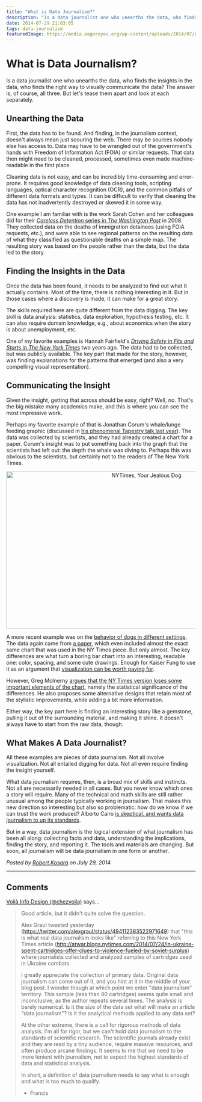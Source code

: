 ```yaml
---
title: "What is Data Journalism?"
description: "Is a data journalist one who unearths the data, who finds the insights in the data, who finds the right way to visually communicate the data? The answer is, of course, all three. But let's tease them apart and look at each separately."
date: 2014-07-29 21:03:05
tags: data-journalism
featuredImage: https://media.eagereyes.org/wp-content/uploads/2014/07/nytimes-jealous-dog.png
---
```


# What is Data Journalism?

Is a data journalist one who unearths the data, who finds the insights in the data, who finds the right way to visually communicate the data? The answer is, of course, all three. But let's tease them apart and look at each separately.

## Unearthing the Data

First, the data has to be found. And finding, in the journalism context, doesn't always mean just scouring the web. There may be sources nobody else has access to. Data may have to be wrangled out of the government's hands with Freedom of Information Act (FOIA) or similar requests. That data then might need to be cleaned, processed, sometimes even made machine-readable in the first place.

Cleaning data is not easy, and can be incredibly time-consuming and error-prone. It requires good knowledge of data cleaning tools, scripting languages, optical character recognition (OCR), and the common pitfalls of different data formats and types. It can be difficult to verify that cleaning the data has not inadvertently destroyed or skewed it in some way.

One example I am familiar with is the work Sarah Cohen and her colleagues did for their <a href="http://www.washingtonpost.com/wp-srv/nation/specials/immigration/index.html"><em>Careless Detention</em> series in <em>The Washington Post</em></a> in 2008. They collected data on the deaths of immigration detainees (using FOIA requests, etc.), and were able to see regional patterns on the resulting data of what they classified as questionable deaths on a simple map. The resulting story was based on the people rather than the data, but the data led to the story.

## Finding the Insights in the Data

Once the data has been found, it needs to be analyzed to find out what it actually contains. Most of the time, there is nothing interesting in it. But in those cases where a discovery is made, it can make for a great story.

The skills required here are quite different from the data digging. The key skill is data analysis: statistics, data exploration, hypothesis testing, etc. It can also require domain knowledge, e.g., about economics when the story is about unemployment, etc.

One of my favorite examples is Hannah Fairfield's <a href="http://www.nytimes.com/interactive/2012/09/17/science/driving-safety-in-fits-and-starts.html"><em>Driving Safety in Fits and Starts</em> in <em>The New York Times</em></a> two years ago. The data had to be collected, but was publicly available. The key part that made for the story, however, was finding explanations for the patterns that emerged (and also a very compelling visual representation).

## Communicating the Insight

Given the insight, getting that across should be easy, right? Well, no. That's the big mistake many academics make, and this is where you can see the most impressive work.

Perhaps my favorite example of that is Jonathan Corum's whale/lunge feeding graphic (discussed in <a href="http://style.org/tapestry/">his phenomenal Tapestry talk last year</a>). The data was collected by scientists, and they had already created a chart for a paper. Corum's insight was to put something back into the graph that the scientists had left out: the depth the whale was diving to. Perhaps this was obvious to the scientists, but certainly not to the readers of The New York Times.

<p align="center"><img class="aligncenter size-medium wp-image-8288" src="https://media.eagereyes.org/wp-content/uploads/2014/07/nytimes-jealous-dog.png" alt="NYTimes, Your Jealous Dog" width="730" height="418" /></p>

A more recent example was on the <a href="http://www.nytimes.com/2014/07/24/science/entering-gray-area-study-says-dogs-can-be-green-with-envy.html">behavior of dogs in different settings</a>. The data again came from <a href="http://www.plosone.org/article/info%3Adoi%2F10.1371%2Fjournal.pone.0094597">a paper</a>, which even included almost the exact same chart that was used in the NY Times piece. But only almost. The key differences are what turn a boring bar chart into an interesting, readable one: color, spacing, and some cute drawings. Enough for Kaiser Fung to use it as an argument that <a href="http://junkcharts.typepad.com/junk_charts/2014/07/the-top-dog-among-jealous-dogs.html">visualization can be worth paying for</a>.

However, Greg McInerny <a href="http://wunderbilder.wordpress.com/2014/07/28/visualising-the-significance-of-jealous-dogs/">argues that the NY Times version loses some important elements of the chart</a>, namely the statistical significance of the differences. He also proposes some alternative designs that retain most of the stylistic improvements, while adding a bit more information.

Either way, the key part here is finding an interesting story like a gemstone, pulling it out of the surrounding material, and making it shine. It doesn't always have to start from the raw data, though.

## What Makes A Data Journalist?

All these examples are pieces of data journalism. Not all involve visualization. Not all entailed digging for data. Not all even require finding the insight yourself.

What data journalism requires, then, is a broad mix of skills and instincts. Not all are necessarily needed in all cases. But you never know which ones a story will require. Many of the technical and math skills are still rather unusual among the people typically working in journalism. That makes this new direction so interesting but also so problematic: how do we know if we can trust the work produced? Alberto Cairo <a href="http://www.niemanlab.org/2014/07/alberto-cairo-data-journalism-needs-to-up-its-own-standards/">is skeptical, and wants data journalism to up its standards</a>.

But in a way, data journalism is the logical extension of what journalism has been all along: collecting facts and data, understanding the implications, finding the story, and reporting it. The tools and materials are changing. But soon, all journalism will be data journalism in one form or another.


_Posted by <a href="/about">Robert Kosara</a> on July 29, 2014_


<aside class="comments">

---
## Comments

<a href="http://twitter.com/chezvoila" rel="nofollow noopener" target="_blank">Voilà Info Design (@chezvoila)</a> says…
>	Good article, but it didn't quite solve the question.
>	
>	Alex Graul tweeted yesterday (https://twitter.com/alexgraul/status/494112383522971649) that "this is what real data journalism looks like" referring to this New York Times article (http://atwar.blogs.nytimes.com/2014/07/24/in-ukraine-spent-cartridges-offer-clues-to-violence-fueled-by-soviet-surplus) where journalists collected and analyzed samples of cartridges used in Ukraine combats.
>	
>	I greatly appreciate the collection of primary data. Original data journalism can come out of it, and you hint at it in the middle of your blog post. I wonder though at which point we enter "data journalism" territory. This sample (less than 80 cartridges) seems quite small and inconclusive, as the author repeats several times. The analysis is barely numerical. Is it the size of the data set what will make an article "data journalism"? Is it the analytical methods applied to any data set?
>	
>	At the other extreme, there is a call for rigorous methods of data analysis. I'm all for rigor, but we can't hold data journalism to the standards of scientific research. The scientific journals already exist and they are read by a tiny audience, require massive resources, and often produce arcane findings. It seems to me that we need to be more lenient with journalism, not to expect the highest standards of data and statistical analysis.
>	
>	In short, a definition of data journalism needs to say what is enough and what is too much to qualify.
>	
>	- Francis

</aside>

